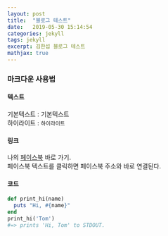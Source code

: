 ```yaml
---
layout: post
title:  "블로그 테스트"
date:   2019-05-30 15:14:54
categories: jekyll
tags: jekyll
excerpt: 김한섭 블로그 테스트
mathjax: true
---
```

### 마크다운 사용법    
#### 텍스트  
기본텍스트 : 기본텍스트  
하이라이트 : `하이라이트`  

#### 링크    
나의 [페이스북][facebook] 바로 가기.  
페이스북 텍스트를 클릭하면 페이스북 주소와 바로 연결된다.  

[facebook]: http://facebook.com/seob3126

#### 코드   
```ruby
def print_hi(name)
  puts "Hi, #{name}"
end
print_hi('Tom')
#=> prints 'Hi, Tom' to STDOUT.
```
